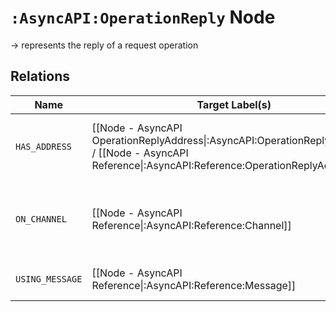 # `:AsyncAPI:OperationReply` Node

-> represents the reply of a request operation

## Relations

| Name            | Target Label(s)                                                                                                                                       | Cardinality | Description                                                             |
|-----------------|-------------------------------------------------------------------------------------------------------------------------------------------------------|-------------|-------------------------------------------------------------------------|
| `HAS_ADDRESS`   | [[Node - AsyncAPI OperationReplyAddress\|:AsyncAPI:OperationReplyAddress]] / [[Node - AsyncAPI Reference\|:AsyncAPI:Reference:OperationReplyAddress]] | 0..1        | address that must be used for the reply  / reference                    |
| `ON_CHANNEL`    | [[Node - AsyncAPI Reference\|:AsyncAPI:Reference:Channel]]                                                                                            | 0..1        | reference to the channel definition in which the operation is performed |
| `USING_MESSAGE` | [[Node - AsyncAPI Reference\|:AsyncAPI:Reference:Message]]                                                                                            | 0..*        | reference to processable messages                                       |
